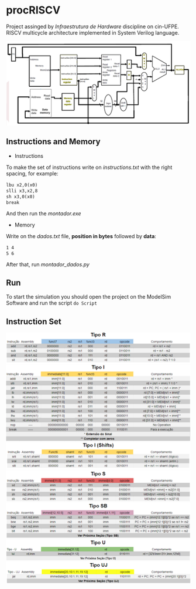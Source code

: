 
# procRISCV
Project assinged by *Infraestrutura de Hardware* discipline on cin-UFPE. 
RISCV multicycle architecture implemented in System Verilog language.

![alt text](https://raw.githubusercontent.com/lucasgrisiq/procRISCV/master/imageMaps/spec/arct.png)

## Instructions and Memory

- Instructions

To make the set of instructions write on *instructions.txt* with the right spacing, for example:

    lbu x2,0(x0)
    slli x3,x2,8
    sh x3,0(x0)
    break
And then run the *montador.exe*

- Memory

Write on the *dados.txt* file, **position in bytes** followed by **data**:

    1 4
    5 6
After that, run *montador_dados.py*

## Run
To start the simulation you should open the project on the ModelSim Software and run the script `do Script`

## Instruction Set
![alt text](https://raw.githubusercontent.com/lucasgrisiq/procRISCV/master/imageMaps/spec/instSet1.png)
![alt text](https://raw.githubusercontent.com/lucasgrisiq/procRISCV/master/imageMaps/spec/instSet2.png)
![alt text](https://raw.githubusercontent.com/lucasgrisiq/procRISCV/master/imageMaps/spec/instSet3.png)
![alt text](https://raw.githubusercontent.com/lucasgrisiq/procRISCV/master/imageMaps/spec/instSet4.png)
![alt text](https://raw.githubusercontent.com/lucasgrisiq/procRISCV/master/imageMaps/spec/instSet5.png)
![alt text](https://raw.githubusercontent.com/lucasgrisiq/procRISCV/master/imageMaps/spec/instSet6.png)
![alt text](https://raw.githubusercontent.com/lucasgrisiq/procRISCV/master/imageMaps/spec/instSet7.png)

 
